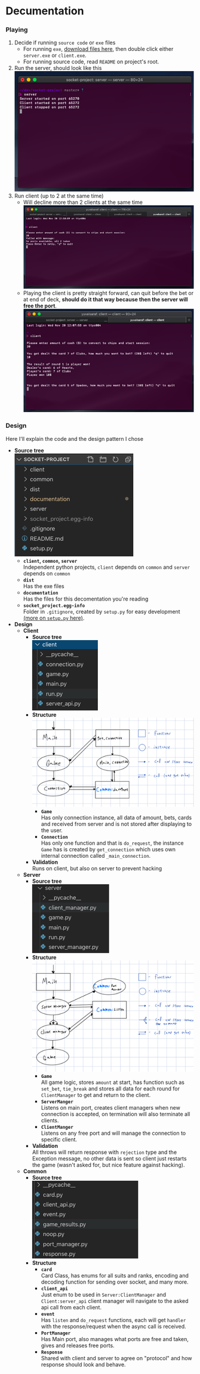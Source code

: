 # Decumentation

### Playing
1. Decide if running `source code` or `exe` files  
    * For running `exe`, [download files here](https://drive.google.com/drive/folders/15UkXWRT1hTNS0HSgRaINdK-7Nt6SeYTH?usp=sharing), then double click either `server.exe` or `client.exe`.
    * For running source code, read `README` on project's root.
2. Run the server, should look like this  
  ![](server-running.png)
3. Run client (up to 2 at the same time)
    * Will decline more than 2 clients at the same time  
    ![](client-decline.png) 
    * Playing the client is pretty straight forward, can quit before the bet or at end of deck, **should do it that way because then the server will free the port**.  
    ![](client-playing.png)
### Design
Here I'll explain the code and the design pattern I chose
* **Source tree**  
![](source-tree.png)
  * **`client`, `common`, `server`**  
  Independent python projects, `client` depends on `common` and `server` depends on `common`
  * **`dist`**  
  Has the exe files
  * **`documentation`**  
  Has the files for this decomentation you're reading
  * **`socket_project.egg-info`**  
  Folder in `.gitignore`, created by `setup.py` for easy development [(more on `setup.py` here)](https://docs.python.org/3.8/distutils/setupscript.html).
* **Design**
  * **Client**  
    * **Source tree**  
    ![](client-source-tree.png)
    * **Structure**  
      ![](client-struct.png)
      * **`Game`**  
      Has only connection instance, all data of amount, bets, cards and received from server and is not stored after displaying to the user.  
      * **`Connection`**  
      Has only one function and that is `do_request`, the instance `Game` has is created by `get_connection` which uses own internal connection called `_main_connection`.
    * **Validation**  
    Runs on client, but also on server to prevent hacking
  * **Server**  
    * **Source tree**  
    ![](server-source-tree.png)
    * **Structure**  
    ![](server-struct.png)
      * **`Game`**  
      All game logic, stores `amount` at start, has function such as `set_bet`, `tie_break` and stores all data for each round for `ClientManager` to get and return to the client.
      * **`ServerManger`**  
      Listens on main port, creates client managers when new connection is accepted, on termination will also terminate all clients.
      * **`ClientManger`**  
      Listens on any free port and will manage the connection to specific client.
    * **Validation**  
    All throws will return response with `rejection` type and the Exception message, no other data is sent so client just restarts the game (wasn't asked for, but nice feature against hacking).
  * **Common**  
    * **Source tree**  
    ![](common-source-tree.png)
    * **Structure**  
      * **`card`**  
      Card Class, has enums for all suits and ranks, encoding and decoding function for sending over socket, and many more.
      * **`client_api`**  
      Just enum to be used in `Server:ClientManager` and `Client:server_api` client manager will navigate to the asked api call from each client. 
      * **`event`**  
      Has `listen` and `do_request` functions, each will get `handler` with the response/request when the async call is received.   
      * **`PortManager`**  
      Has Main port, also manages what ports are free and taken, gives and releases free ports.  
      * **`Response`**  
      Shared with client and server to agree on "protocol" and how response should look and behave.  


